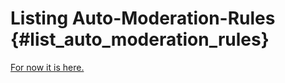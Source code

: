 Listing Auto-Moderation-Rules {#list_auto_moderation_rules}
============
[For now it is here.](https://github.com/RealTimeChris/DiscordCoreAPI/blob/main/Source/AutoModerationEntities.cpp#L53)